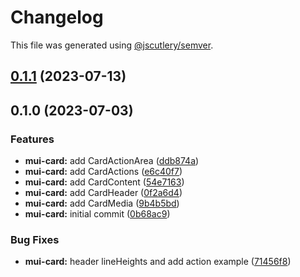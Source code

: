 # Changelog

This file was generated using [@jscutlery/semver](https://github.com/jscutlery/semver).

## [0.1.1](https://github.com/Availity/element/compare/@availity/mui-card@0.1.0...@availity/mui-card@0.1.1) (2023-07-13)

## 0.1.0 (2023-07-03)


### Features

* **mui-card:** add CardActionArea ([ddb874a](https://github.com/Availity/element/commit/ddb874a5857f494e74d4e177624d8796435634dc))
* **mui-card:** add CardActions ([e6c40f7](https://github.com/Availity/element/commit/e6c40f73ce629254f5bad9bcda66ebcec963bc17))
* **mui-card:** add CardContent ([54e7163](https://github.com/Availity/element/commit/54e716326bd73429905feb86a3f13afbcbbf2a29))
* **mui-card:** add CardHeader ([0f2a6d4](https://github.com/Availity/element/commit/0f2a6d4a321907e0a394120096efc26985aab45f))
* **mui-card:** add CardMedia ([9b4b5bd](https://github.com/Availity/element/commit/9b4b5bdba2dde82035e52ffb5db0d482e652725a))
* **mui-card:** initial commit ([0b68ac9](https://github.com/Availity/element/commit/0b68ac90897d16278d82d02a590ba884d00bb693))


### Bug Fixes

* **mui-card:** header lineHeights and add action example ([71456f8](https://github.com/Availity/element/commit/71456f82a5ace78ef7da752dc649dba709174e02))
